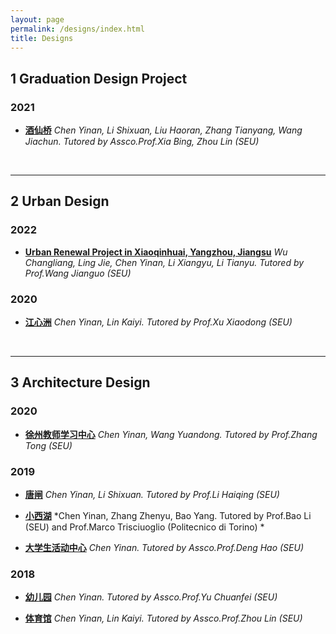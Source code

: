 ```yaml
---
layout: page
permalink: /designs/index.html
title: Designs
---
```


## 1&nbsp;Graduation Design Project

### 2021

- **[酒仙桥](https://caihanlin.com/blogs/team2023)**
  *Chen Yinan, Li Shixuan, Liu Haoran, Zhang Tianyang, Wang Jiachun. Tutored by Assco.Prof.Xia Bing, Zhou Lin (SEU)*

<br>

---


## 2&nbsp;Urban Design

### 2022

- **[Urban Renewal Project in Xiaoqinhuai, Yangzhou, Jiangsu](https://caihanlin.com/blogs/team2023)**
  *Wu Changliang, Ling Jie, Chen Yinan, Li Xiangyu, Li Tianyu. Tutored by Prof.Wang Jianguo (SEU)*

### 2020

- **[江心洲](https://caihanlin.com/blogs/team2023)**
  *Chen Yinan, Lin Kaiyi. Tutored by Prof.Xu Xiaodong (SEU)*

<br>

---


## 3&nbsp;Architecture Design

### 2020

- **[徐州教师学习中心](https://caihanlin.com/blogs/team2023)**
  *Chen Yinan, Wang Yuandong. Tutored by Prof.Zhang Tong (SEU)*


### 2019

- **[唐闸](https://caihanlin.com/blogs/team2023)**
  *Chen Yinan, Li Shixuan. Tutored by Prof.Li Haiqing (SEU)*

- **[小西湖](https://caihanlin.com/blogs/team2023)**
  *Chen Yinan, Zhang Zhenyu, Bao Yang. Tutored by Prof.Bao Li (SEU) and Prof.Marco Trisciuoglio (Politecnico di Torino) *

- **[大学生活动中心](https://caihanlin.com/blogs/team2023)**
  *Chen Yinan. Tutored by Assco.Prof.Deng Hao (SEU)*


### 2018
- **[幼儿园](https://caihanlin.com/blogs/team2023)**
  *Chen Yinan. Tutored by Assco.Prof.Yu Chuanfei (SEU)*

- **[体育馆](https://caihanlin.com/blogs/team2023)**
  *Chen Yinan, Lin Kaiyi. Tutored by Assco.Prof.Zhou Lin (SEU)*

<br>

